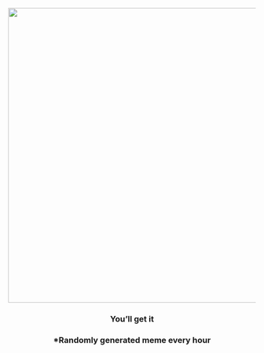 <p align="center">
        <img src="https://i.redd.it/7l6kjg8scl391.jpg" width="600" height="600">
        </p>
        <h3 align="center">You’ll get it</h3>
        <h3 align="center">*Randomly generated meme every hour</h3>
    